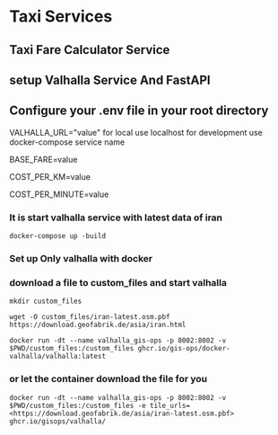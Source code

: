 # Taxi Services

## Taxi Fare Calculator Service

## setup Valhalla Service And FastAPI

## Configure  your .env file in your root directory
VALHALLA_URL="value" for local use localhost for development use docker-compose service name

BASE_FARE=value 

COST_PER_KM=value

COST_PER_MINUTE=value

### It is start valhalla service with latest data of iran

```
docker-compose up -build
```

### Set up Only valhalla with docker 

### download a file to custom_files and start valhalla

```
mkdir custom_files
```

```
wget -O custom_files/iran-latest.osm.pbf https://download.geofabrik.de/asia/iran.html
```
```
docker run -dt --name valhalla_gis-ops -p 8002:8002 -v $PWD/custom_files:/custom_files ghcr.io/gis-ops/docker-valhalla/valhalla:latest

```


### or let the container download the file for you

```
docker run -dt --name valhalla_gis-ops -p 8002:8002 -v $PWD/custom_files:/custom_files -e tile_urls=<https://download.geofabrik.de/asia/iran-latest.osm.pbf> ghcr.io/gisops/valhalla/
```

